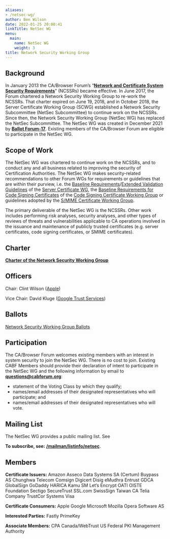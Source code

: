```yaml
---
aliases:
- /netsec-wg/
author: Ben Wilson
date: 2022-01-25 20:00:41
linkTitle: NetSec WG
menu:
  main:
    name: NetSec WG
    weight: 3
title: Network Security Working Group
---
```


## Background 

In January 2013 the CA/Browser Forum’s “[**Network and Certificate System Security Requirements**](/network-security-requirements/)” (NCSSRs) became effective. In June 2017, the Forum chartered a Network Security Working Group to re-work the NCSSRs. That charter expired on June 19, 2018, and in October 2018, the Server Certificate Working Group (SCWG) established a Network Security Subcommittee (NetSec Subcommittee) to continue work on the NCSSRs. Since then, the Network Security Working Group (NetSec WG) has replaced the NetSec Subcommittee. The NetSec WG was created in December 2021 by [**Ballot Forum-17**](/2021/12/28/ballot-forum-17-creation-of-network-security-working-group/). Existing members of the CA/Browser Forum are eligible to participate in the NetSec WG.

## Scope of Work 

The NetSec WG was chartered to continue work on the NCSSRs, and to conduct any and all business related to improving the security of Certification Authorities. The NetSec WG makes security-related recommendations to other Forum WGs for requirements or guidelines that are within their purview, i.e. the [Baseline Requirements](/about-the-baseline-requirements/)/[Extended Validation Guidelines](/about-ev-ssl/) of the [Server Certificate WG](/working-groups/scwg/), the [Baseline Requirements for Code Signing Certificates](/baseline-requirements-code-signing/) of the [Code Signing Certificate Working Group](/code-signing-working-group/) or guidelines adopted by the [S/MIME Certificate Working Group][1].

The primary deliverable of the NetSec WG is the NCSSRs. Other work includes performing risk analyses, security analyses, and other types of reviews of threats and vulnerabilities applicable to CA operations involved in the issuance and maintenance of publicly trusted certificates (e.g. server certificates, code signing certificates, or SMIME certificates).

## Charter 

[**Charter of the Network Security Working Group**](/netsec-charter/)

## Officers 

Chair: Clint Wilson ([Apple][2])

Vice Chair: David Kluge ([Google Trust Services][3])

## Ballots 

[Network Security Working Group Ballots](/ballots/network-security-wg-ballots/)

## Participation 

The CA/Browser Forum welcomes existing members with an interest in system security to join the NetSec WG. There is no cost to join. Existing CABF Members should provide their declaration of intent to participate in the NetSec WG and the following information by email to [**questions@cabforum.org**][4]:

- statement of the Voting Class by which they qualify;
- names/email addresses of their designated representatives who will participate; and
- names/email addresses of their designated representatives who will vote.

## Mailing List 

The NetSec WG provides a public mailing list. See

**To subscribe, see:** [**/mailman/listinfo/netsec**][5].

## Members 

**Certificate Issuers:**
Amazon
Asseco Data Systems SA (Certum)
Buypass AS
Chunghwa Telecom
Comsign
Digicert
Disig
eMudhra
Entrust
GDCA
GlobalSign
GoDaddy
HARICA
Kamu SM
Let’s Encrypt
OATI
OISTE Foundation
Sectigo
SecureTrust
SSL.com
SwissSign
Taiwan CA
Telia Company
TrustCor Systems
Visa

**Certificate Consumers:**
Apple
Google
Microsoft
Mozilla
Opera Software AS

**Interested Parties:**
Fastly
PrimeKey

**Associate Members:**
CPA Canada/WebTrust
US Federal PKI Management Authority

[1]: /working-groups/smime-certificate-wg/
[2]: https://www.apple.com/
[3]: https://pki.goog/
[4]: mailto:questions@cabforum.org
[5]: /mailman/listinfo/netsec